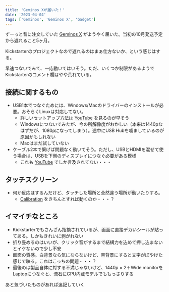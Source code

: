```yaml
---
title: 'Geminos Xが届いた！'
date: '2023-04-04'
tags: ['Geminos', 'Geminos X', 'Gadget']
---
```


ずーっと昔に注文していた [Geminos X](https://www.kickstarter.com/projects/747287659/geminos-stacked-screens-for-enhanced-productivity) がようやく届いた。当初の10月発送予定から遅れること5ヶ月。

Kickstarterのプロジェクトなので遅れるのはまぁ仕方ないか、という感じはする。

早速つないでみて、一応動いてはいそう。ただ、いくつか制限があるようでKickstarterのコメント欄はやや荒れている。

## 接続に関するもの

* USB1本でつなぐためには、Windows/Macのドライバーのインストールが必要。おそらくLinuxは対応してない。
  * 詳しいセットアップ方法は [YouTube](https://youtu.be/bpNNVvkEQDI) を見るのが早そう
  * Windowsにつないでみたが、今の所解像度がおかしい（本来は1440pなはずだが、1080pになってしまう）。途中にUSB Hubを噛ましているのが原因かもしれない
  * Macはまだ試していない
* ケーブル2本で繋げば問題なく動いてそう。ただし、USBとHDMIを混ぜて使う場合は、USBを下側のディスプレイにつなぐ必要がある模様
  * これも [YouTube](https://youtu.be/vXFDWU9m6iU) でしか言及されてない・・・

## タッチスクリーン

* 何か反応はするんだけど、タッチした場所と全然違う場所が動いたりする。
  * [Calibration](https://wiki.ubuntu.com/Touchscreen) をきちんとすれば動くのか・・・？

## イマイチなところ

* Kickstarterでもさんざん指摘されているが、画面に直接デカいシールが貼ってある。しかもきれいに剥がれない
* 折り畳めるのはいいが、クリック音がするまで結構力を込めて押し込まないとイケないので少し不安
* 画面の質感。白背景なら気にならないけど、黒背景にすると文字がぼやけた感じで映る。これはこっちの問題・・・？
* 最後のは製品自体に対する不満じゃないけど、1440p × 2＋Wide monitorをLaptopにつなぐと、流石にGPU内蔵モデルでももっさりする

あと気づいたものがあれば追記していく
